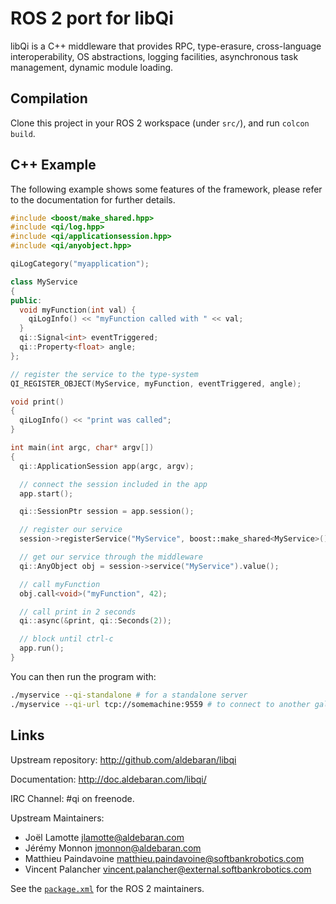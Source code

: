 # ROS 2 port for libQi

libQi is a C++ middleware that provides RPC, type-erasure,
cross-language interoperability, OS abstractions, logging facilities,
asynchronous task management, dynamic module loading.

## Compilation

Clone this project in your ROS 2 workspace (under `src/`),
and run `colcon build`.

## C++ Example

The following example shows some features of the framework, please refer to the
documentation for further details.

```cpp
#include <boost/make_shared.hpp>
#include <qi/log.hpp>
#include <qi/applicationsession.hpp>
#include <qi/anyobject.hpp>

qiLogCategory("myapplication");

class MyService
{
public:
  void myFunction(int val) {
    qiLogInfo() << "myFunction called with " << val;
  }
  qi::Signal<int> eventTriggered;
  qi::Property<float> angle;
};

// register the service to the type-system
QI_REGISTER_OBJECT(MyService, myFunction, eventTriggered, angle);

void print()
{
  qiLogInfo() << "print was called";
}

int main(int argc, char* argv[])
{
  qi::ApplicationSession app(argc, argv);

  // connect the session included in the app
  app.start();

  qi::SessionPtr session = app.session();

  // register our service
  session->registerService("MyService", boost::make_shared<MyService>());

  // get our service through the middleware
  qi::AnyObject obj = session->service("MyService").value();

  // call myFunction
  obj.call<void>("myFunction", 42);

  // call print in 2 seconds
  qi::async(&print, qi::Seconds(2));

  // block until ctrl-c
  app.run();
}
```

You can then run the program with:

```bash
./myservice --qi-standalone # for a standalone server
./myservice --qi-url tcp://somemachine:9559 # to connect to another galaxy of sessions
```

## Links

Upstream repository:
http://github.com/aldebaran/libqi

Documentation:
http://doc.aldebaran.com/libqi/

IRC Channel:
#qi on freenode.

Upstream Maintainers:

- Joël Lamotte <jlamotte@aldebaran.com>
- Jérémy Monnon <jmonnon@aldebaran.com>
- Matthieu Paindavoine <matthieu.paindavoine@softbankrobotics.com>
- Vincent Palancher <vincent.palancher@external.softbankrobotics.com>

See the [`package.xml`](package.xml) for the ROS 2 maintainers.
